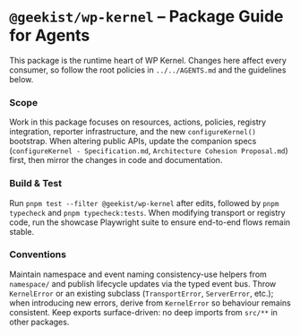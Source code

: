 # `@geekist/wp-kernel` – Package Guide for Agents

This package is the runtime heart of WP Kernel. Changes here affect every consumer, so follow the root policies in `../../AGENTS.md` and the guidelines below.

### Scope

Work in this package focuses on resources, actions, policies, registry integration, reporter infrastructure, and the new `configureKernel()` bootstrap. When altering public APIs, update the companion specs (`configureKernel - Specification.md`, `Architecture Cohesion Proposal.md`) first, then mirror the changes in code and documentation.

### Build & Test

Run `pnpm test --filter @geekist/wp-kernel` after edits, followed by `pnpm typecheck` and `pnpm typecheck:tests`. When modifying transport or registry code, run the showcase Playwright suite to ensure end-to-end flows remain stable.

### Conventions

Maintain namespace and event naming consistency-use helpers from `namespace/` and publish lifecycle updates via the typed event bus. Throw `KernelError` or an existing subclass (`TransportError`, `ServerError`, etc.); when introducing new errors, derive from `KernelError` so behaviour remains consistent. Keep exports surface-driven: no deep imports from `src/**` in other packages.
